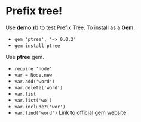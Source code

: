 # Prefix tree!
Use  **demo.rb** to test Prefix Tree.
To install as a **Gem**:

 - `gem 'ptree', '~> 0.0.2'`
 - `gem install ptree`

Use  **ptree** gem.
- `require 'node'`
- `var = Node.new`
- `var.add('word')`
- `var.delete('word')`
- `var.list`
- `var.list('wo')`
- `var.include?('wor')`
- `var.find('word')`
[Link to official gem website](https://rubygems.org/gems/ptree)
